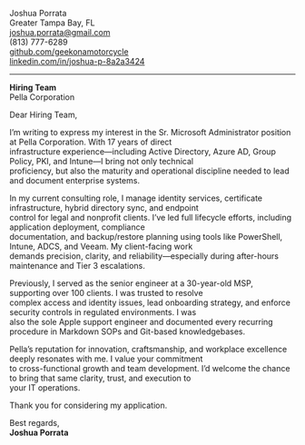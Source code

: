 Joshua Porrata  
Greater Tampa Bay, FL  
[joshua.porrata@gmail.com](mailto:joshua.porrata@gmail.com)  
(813) 777-6289  
[github.com/geekonamotorcycle](https://github.com/geekonamotorcycle/markdown-resumes)  
[linkedin.com/in/joshua-p-8a2a3424](https://www.linkedin.com/in/joshua-p-8a2a3424/)

---

**Hiring Team**  
Pella Corporation  

Dear Hiring Team,

I’m writing to express my interest in the Sr. Microsoft Administrator position at Pella Corporation. With 17 years of direct  
infrastructure experience—including Active Directory, Azure AD, Group Policy, PKI, and Intune—I bring not only technical  
proficiency, but also the maturity and operational discipline needed to lead and document enterprise systems.

In my current consulting role, I manage identity services, certificate infrastructure, hybrid directory sync, and endpoint  
control for legal and nonprofit clients. I’ve led full lifecycle efforts, including application deployment, compliance  
documentation, and backup/restore planning using tools like PowerShell, Intune, ADCS, and Veeam. My client-facing work  
demands precision, clarity, and reliability—especially during after-hours maintenance and Tier 3 escalations.

Previously, I served as the senior engineer at a 30-year-old MSP, supporting over 100 clients. I was trusted to resolve  
complex access and identity issues, lead onboarding strategy, and enforce security controls in regulated environments. I was  
also the sole Apple support engineer and documented every recurring procedure in Markdown SOPs and Git-based knowledgebases.

Pella’s reputation for innovation, craftsmanship, and workplace excellence deeply resonates with me. I value your commitment  
to cross-functional growth and team development. I’d welcome the chance to bring that same clarity, trust, and execution to  
your IT operations.

Thank you for considering my application.

Best regards,  
**Joshua Porrata**
